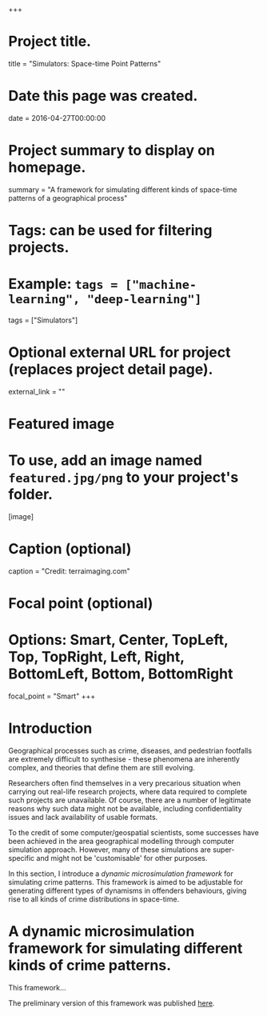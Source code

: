 +++
# Project title.
title = "Simulators: Space-time Point Patterns"

# Date this page was created.
date = 2016-04-27T00:00:00

# Project summary to display on homepage.
summary = "A framework for simulating different kinds of space-time patterns of a geographical process"

# Tags: can be used for filtering projects.
# Example: `tags = ["machine-learning", "deep-learning"]`
tags = ["Simulators"]

# Optional external URL for project (replaces project detail page).
external_link = ""

# Featured image
# To use, add an image named `featured.jpg/png` to your project's folder. 
[image]
  # Caption (optional)
  caption = "Credit: terraimaging.com"
  
  # Focal point (optional)
  # Options: Smart, Center, TopLeft, Top, TopRight, Left, Right, BottomLeft, Bottom, BottomRight
  focal_point = "Smart"
+++

# Introduction

Geographical processes such as crime, diseases, and pedestrian footfalls are extremely difficult to synthesise - these phenomena are inherently complex, and theories that define them are still evolving. 

Researchers often find themselves in a very precarious situation when carrying out real-life research projects, where data required to complete such projects are unavailable. Of course, there are a number of legitimate reasons why such data might not be available, including confidentiality issues and lack availability of usable formats. 

To the credit of some computer/geospatial scientists, some successes have been achieved in the area geographical modelling through computer simulation approach. However, many of these simulations are super-specific and might not be 'customisable' for other purposes. 

In this section, I introduce a *dynamic microsimulation framework* for simulating crime patterns. This framework is aimed to be adjustable for generating different types of dynamisms in offenders behaviours, giving rise to all kinds of crime distributions in space-time.  



# A dynamic microsimulation framework for simulating different kinds of crime patterns.

This framework...

The preliminary version of this framework was published [here](http://eprints.whiterose.ac.uk/128602/1/monsuru_adepeju_gisruk2018.pdf).  



